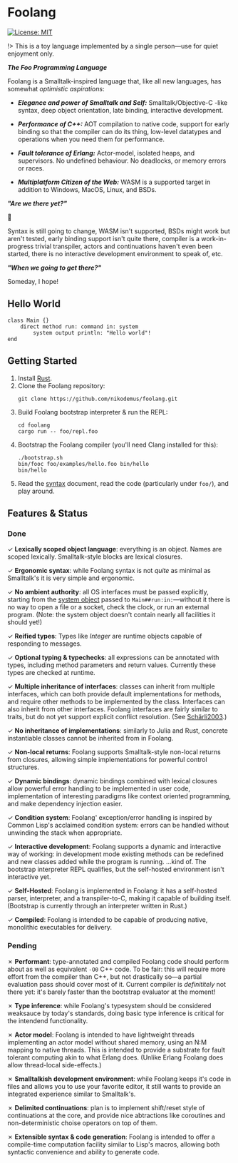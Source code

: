 # Foolang

[![License: MIT](https://img.shields.io/badge/License-MIT-yellow.svg)](https://opensource.org/licenses/MIT)

!> This is a toy language implemented by a single person&mdash;use for quiet enjoyment only.

**_The Foo Programming Language_**

Foolang is a Smalltalk-inspired language that, like all new languages, has
somewhat _optimistic aspirations_:

- **_Elegance and power of Smalltalk and Self:_** Smalltalk/Objective-C -like
  syntax, deep object orientation, late binding, interactive development.

- **_Performance of C++:_** AOT compilation to native code, support for early
  binding so that the compiler can do its thing, low-level datatypes and
  operations when you need them for performance.

- **_Fault tolerance of Erlang:_** Actor-model, isolated heaps, and supervisors.
  No undefined behaviour. No deadlocks, or memory errors or races.

- **_Multiplatform Citizen of the Web:_** WASM is a supported target in addition
  to Windows, MacOS, Linux, and BSDs.

**_"Are we there yet?"_**

:rofl:

Syntax is still going to change, WASM isn't supported, BSDs might work but
aren't tested, early binding support isn't quite there, compiler is a
work-in-progress trivial transpiler, actors and continuations haven't even been
started, there is no interactive development environment to speak of, etc.

**_"When we going to get there?"_**

Someday, I hope!

## Hello World

``` foolang
class Main {}
    direct method run: command in: system
        system output println: "Hello world"!
end
```

## Getting Started

1. Install [Rust](https://www.rust-lang.org/tools/install).
2. Clone the Foolang repository:
   ``` shell
   git clone https://github.com/nikodemus/foolang.git
   ```
3. Build Foolang bootstrap interpreter & run the REPL:
   ``` shell
   cd foolang
   cargo run -- foo/repl.foo
   ```
3. Bootstrap the Foolang compiler (you'll need Clang installed for this):
   ``` shell
   ./bootstrap.sh
   bin/fooc foo/examples/hello.foo bin/hello
   bin/hello
   ```
4. Read the [syntax](syntax.md#foolang-syntax) document, read the code (particularly under `foo/`), and play around.

## Features & Status

### Done

<span class="done">&check;</span>
**Lexically scoped object language**: everything is an object. Names are
scoped lexically. Smalltalk-style blocks are lexical closures.

<span class="done">&check;</span>
**Ergonomic syntax**: while Foolang syntax is not _quite_ as minimal as
Smalltalk's it is very simple and ergonomic.

<span class="done">&check;</span>
**No ambient authority**: all OS interfaces must be passed explicitly, starting
from the [system object](system.md) passed to `Main##run:in:`&mdash;without it
there is no way to open a file or a socket, check the clock, or run an external
program. (Note: the system object doesn't contain nearly all facilities it
should yet!)

<span class="done">&check;</span>
**Reified types**: Types like _Integer_ are runtime objects capable of
responding to messages.

<span class="done">&check;</span>
**Optional typing & typechecks**: all expressions can
be annotated with types, including method parameters and return values.
Currently these types are checked at runtime.

<span class="done">&check;</span>
**Multiple inheritance of interfaces**: classes can inherit from multiple
interfaces, which can both provide default implementations for methods, and
require other methods to be implemented by the class. Interfaces can also
inherit from other interfaces. Foolang interfaces are fairly similar to traits,
but do not yet support explicit conflict resolution. (See
[Schärli2003](bibliography.md#scharli2003).)

<span class="done">&check;</span>
**No inheritance of implementations**: similarly to Julia and Rust, concrete
instantiable classes cannot be inherited from in Foolang.

<span class="done">&check;</span>
**Non-local returns**: Foolang supports Smalltalk-style non-local returns
from closures, allowing simple implementations for powerful control structures.

<span class="done">&check;</span>
**Dynamic bindings**: dynamic bindings combined with lexical closures
allow powerful error handling to be implemented in user code,
implementation of interesting paradigms like context oriented programming,
and make dependency injection easier.

<span class="done">&check;</span>
**Condition system**: Foolang' exception/error handling is inspired by
Common Lisp's acclaimed condition system: errors can be handled without
unwinding the stack when appropriate.

<span class="done">&check;</span>
**Interactive development**: Foolang supports
a dynamic and interactive way of working: in development mode existing methods
can be redefined and new classes added while the program is running. ...kind of.
The bootstrap interpreter REPL qualifies, but the self-hosted environment
isn't interactive yet.

<span class="done">&check;</span>
**Self-Hosted**: Foolang is implemented in Foolang: it has a self-hosted parser,
interpreter, and a transpiler-to-C, making it capable of building itself.
(Bootstrap is currently through an interpreter written in Rust.)

<span class="done">&check;</span>
**Compiled**: Foolang is intended to be capable of producing native, monolithic
executables for delivery.

### Pending

<span class="todo">&cross;</span>
**Performant**: type-annotated and compiled Foolang code should perform about as
well as equivalent `-O0` C++ code. To be fair: this will require more effort
from the compiler than C++, but not drastically so&mdash;a partial evaluation
pass should cover most of it. Current compiler is *definititely* not there yet:
it's barely faster than the bootstrap evaluator at the moment!

<span class="todo">&cross;</span>
**Type inference**: while Foolang's typesystem should be considered
weaksauce by today's standards, doing basic type inference is critical for
the intendend functionality.

<span class="todo">&cross;</span>
**Actor model**: Foolang is intended to have lightweight threads implementing an
actor model without shared memory, using an N:M mapping to native threads. This
is intended to provide a substrate for fault tolerant computing akin to what
Erlang does. (Unlike Erlang Foolang does allow thread-local side-effects.)

<span class="todo">&cross;</span>
**Smalltalkish development environment**: while Foolang keeps it's code in files
and allows you to use your favorite editor, it still wants to provide an
integrated experience similar to Smalltalk's.

<span class="todo">&cross;</span>
**Delimited continuations**: plan is to implement shift/reset style of continuations
at the core, and provide nice abtractions like coroutines and non-deterministic
choise operators on top of them.

<span class="todo">&cross;</span>
**Extensible syntax & code generation**: Foolang is intended to offer a
compile-time computation facility similar to Lisp's macros, allowing both
syntactic convenience and ability to generate code.
